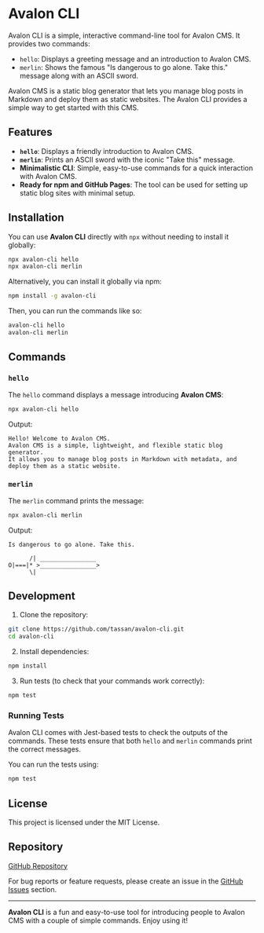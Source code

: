 
# Avalon CLI

Avalon CLI is a simple, interactive command-line tool for Avalon CMS. It provides two commands:

- `hello`: Displays a greeting message and an introduction to Avalon CMS.
- `merlin`: Shows the famous "Is dangerous to go alone. Take this." message along with an ASCII sword.

Avalon CMS is a static blog generator that lets you manage blog posts in Markdown and deploy them as static websites. The Avalon CLI provides a simple way to get started with this CMS.

## Features

- **`hello`**: Displays a friendly introduction to Avalon CMS.
- **`merlin`**: Prints an ASCII sword with the iconic "Take this" message.
- **Minimalistic CLI**: Simple, easy-to-use commands for a quick interaction with Avalon CMS.
- **Ready for npm and GitHub Pages**: The tool can be used for setting up static blog sites with minimal setup.

## Installation

You can use **Avalon CLI** directly with `npx` without needing to install it globally:

```bash
npx avalon-cli hello
npx avalon-cli merlin
```

Alternatively, you can install it globally via npm:

```bash
npm install -g avalon-cli
```

Then, you can run the commands like so:

```bash
avalon-cli hello
avalon-cli merlin
```

## Commands

### `hello`

The `hello` command displays a message introducing **Avalon CMS**:

```bash
npx avalon-cli hello
```

Output:

```
Hello! Welcome to Avalon CMS.
Avalon CMS is a simple, lightweight, and flexible static blog generator.
It allows you to manage blog posts in Markdown with metadata, and deploy them as a static website.
```

### `merlin`

The `merlin` command prints the message:

```bash
npx avalon-cli merlin
```

Output:

```
Is dangerous to go alone. Take this.

      /| ________________
O|===|* >________________>
      \|
```

## Development

1. Clone the repository:

```bash
git clone https://github.com/tassan/avalon-cli.git
cd avalon-cli
```

2. Install dependencies:

```bash
npm install
```

3. Run tests (to check that your commands work correctly):

```bash
npm test
```

### Running Tests

Avalon CLI comes with Jest-based tests to check the outputs of the commands. These tests ensure that both `hello` and `merlin` commands print the correct messages.

You can run the tests using:

```bash
npm test
```

## License

This project is licensed under the MIT License.

## Repository

[GitHub Repository](https://github.com/tassan/avalon-cli)

For bug reports or feature requests, please create an issue in the [GitHub Issues](https://github.com/tassan/avalon-cli/issues) section.

---

**Avalon CLI** is a fun and easy-to-use tool for introducing people to Avalon CMS with a couple of simple commands. Enjoy using it!
